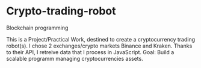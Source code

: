 # Crypto-trading-robot
Blockchain programming

This is a Project/Practical Work, destined to create a cryptocurrency trading robot(s).
I chose 2 exchanges/crypto markets Binance and Kraken. Thanks to their API, I retreive data 
that I process in JavaScript.
Goal: Build a scalable programm managing cryptocurrencies assets.

